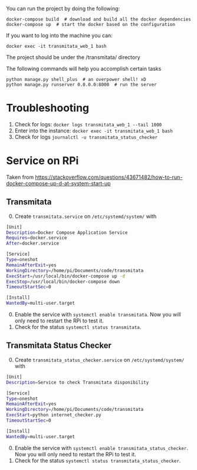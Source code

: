 You can run the project by doing the following:

    docker-compose build  # download and build all the docker dependencies
    docker-compose up  # start the docker based on the configuration

If you want to log into the machine you can:

    docker exec -it transmitata_web_1 bash

The project should be under the /transmitata/ directory

The following commands will help you accomplish certain tasks

    python manage.py shell_plus  # an overpower shell! xD
    python manage.py runserver 0.0.0.0:8000  # run the server

# Troubleshooting

1. Check for logs: `docker logs transmitata_web_1 --tail 1000`
2. Enter into the instance: `docker exec -it transmitata_web_1 bash`
3. Check for logs `journalctl -u transmitata_status_checker`

# Service on RPi

Taken from https://stackoverflow.com/questions/43671482/how-to-run-docker-compose-up-d-at-system-start-up

## Transmitata
0. Create `transmitata.service` on `/etc/systemd/system/` with
```bash
[Unit]
Description=Docker Compose Application Service
Requires=docker.service
After=docker.service

[Service]
Type=oneshot
RemainAfterExit=yes
WorkingDirectory=/home/pi/Documents/code/transmitata
ExecStart=/usr/local/bin/docker-compose up -d
ExecStop=/usr/local/bin/docker-compose down
TimeoutStartSec=0

[Install]
WantedBy=multi-user.target
```
0. Enable the service with `systemctl enable transmitata`. Now you will only need to restart the RPi to test it.
0. Check for the status `systemctl status transmitata`.

## Transmitata Status Checker
0. Create `transmitata_status_checker.service` on `/etc/systemd/system/` with
```bash
[Unit]
Description=Service to check Transmitata disponibility

[Service]
Type=oneshot
RemainAfterExit=yes
WorkingDirectory=/home/pi/Documents/code/transmitata
ExecStart=python internet_checker.py
TimeoutStartSec=0

[Install]
WantedBy=multi-user.target
```
0. Enable the service with `systemctl enable transmitata_status_checker`. Now you will only need to restart the RPi to test it.
0. Check for the status `systemctl status transmitata_status_checker`.
